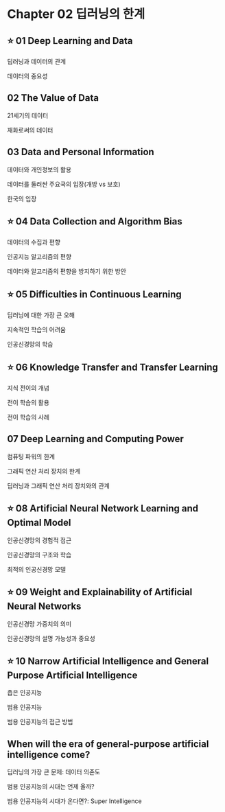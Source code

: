 # Chapter 02 딥러닝의 한계
## :star: 01 Deep Learning and Data
딥러닝과 데이터의 관계

데이터의 중요성

## 02 The Value of Data
21세기의 데이터

재화로써의 데이터

## 03 Data and Personal Information
데이터와 개인정보의 활용

데이터를 둘러싼 주요국의 입장(개방 vs 보호)

한국의 입장
## :star: 04 Data Collection and Algorithm Bias
데이터의 수집과 편향

인공지능 알고리즘의 편향

데이터와 알고리즘의 편향을 방지하기 위한 방안

## :star: 05 Difficulties in Continuous Learning
딥러닝에 대한 가장 큰 오해

지속적인 학습의 어려움

인공신경망의 학습

## :star: 06 Knowledge Transfer and Transfer Learning
지식 전이의 개념

전이 학습의 활용

전이 학습의 사례

## 07 Deep Learning and Computing Power
컴퓨팅 파워의 한계

그래픽 연산 처리 장치의 한계

딥러닝과 그래픽 연산 처리 장치와의 관계

## :star: 08 Artificial Neural Network Learning and Optimal Model
인공신경망의 경험적 접근

인공신경망의 구조와 학습

최적의 인공신경망 모델

## :star: 09 Weight and Explainability of Artificial Neural Networks
인공신경망 가중치의 의미

인공신경망의 설명 가능성과 중요성

## :star: 10 Narrow Artificial Intelligence and General Purpose Artificial Intelligence
좁은 인공지능

범용 인공지능

범용 인공지능의 접근 방법

## When will the era of general-purpose artificial intelligence come?
딥러닝의 가장 큰 문제: 데이터 의존도

범용 인공지능의 시대는 언제 올까?

범용 인공지능의 시대가 온다면?: Super Intelligence
